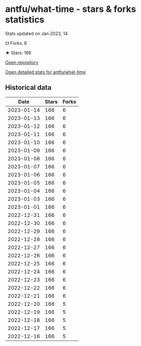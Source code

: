 # antfu/what-time - stars & forks statistics

Stats updated on Jan 2023, 14

☋ Forks: 6

★ Stars: 166

[Open repository](https://github.com/antfu/what-time)

[Open detailed stats for antfu/what-time](https://reviewgithub.com/rep/antfu/what-time)

## Historical data
| Date | Stars | Forks |
|------|-------|-------|
| 2023-01-14 | 166 | 6 | 
| 2023-01-13 | 166 | 6 | 
| 2023-01-12 | 166 | 6 | 
| 2023-01-11 | 166 | 6 | 
| 2023-01-10 | 166 | 6 | 
| 2023-01-09 | 166 | 6 | 
| 2023-01-08 | 166 | 6 | 
| 2023-01-07 | 166 | 6 | 
| 2023-01-06 | 166 | 6 | 
| 2023-01-05 | 166 | 6 | 
| 2023-01-04 | 166 | 6 | 
| 2023-01-03 | 166 | 6 | 
| 2023-01-01 | 166 | 6 | 
| 2022-12-31 | 166 | 6 | 
| 2022-12-30 | 166 | 6 | 
| 2022-12-29 | 166 | 6 | 
| 2022-12-28 | 166 | 6 | 
| 2022-12-27 | 166 | 6 | 
| 2022-12-26 | 166 | 6 | 
| 2022-12-25 | 166 | 6 | 
| 2022-12-24 | 166 | 6 | 
| 2022-12-23 | 166 | 6 | 
| 2022-12-22 | 166 | 6 | 
| 2022-12-21 | 166 | 6 | 
| 2022-12-20 | 166 | 5 | 
| 2022-12-19 | 166 | 5 | 
| 2022-12-18 | 166 | 5 | 
| 2022-12-17 | 166 | 5 | 
| 2022-12-16 | 166 | 5 | 

